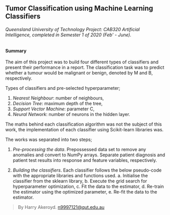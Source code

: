 ## Tumor Classification using Machine Learning Classifiers
###### Queensland University of Technology Project: CAB320 Artificial Intelligence, completed in Semester 1 of 2020 (Feb' - June).

#### Summary

The aim of this project was to build four different types of classifiers and present their performance in a report. The classification task was to predict whether a tumour would be malignant or benign, denoted by M and B, respectively. 

Types of classifiers and pre-selected hyperparameter;
1.	*Nearest Neighbour*: number of neighbours,
2.	*Decision Tree*: maximum depth of the tree,
3.	*Support Vector Machine*: parameter C,
4.	*Neural Network*: number of neurons in the hidden layer.

The maths behind each classification algorithm was not the subject of this work, the implementation of each classifier using Scikit-learn libraries was.

The works was separated into two steps;
1.	*Pre-processing the data*. Prepossessed data set to remove any anomalies and convert to NumPy arrays. Separate patient diagnosis and patient test results into response and feature variables, respectively.

2.	*Building the classifiers*. Each classifier follows the below pseudo-code with the appropriate libraries and functions used.
a.	Initialise the classifier from the sklearn library,
b.	Execute the grid search for hyperparameter optimization,
c.	Fit the data to the estimator,
d.	Re-train the estimator using the optimized parameter,
e.	Re-fit the data to the estimator.



> By Harry Akeroyd. n9997121@qut.edu.au
